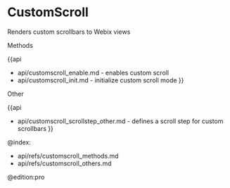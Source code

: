 CustomScroll 
=============

Renders custom scrollbars to Webix views 

<div class='h2'>Methods</div>

{{api
- api/customscroll_enable.md - enables custom scroll
- api/customscroll_init.md - initialize custom scroll mode
}}





<div class='h2'>Other</div>


{{api
- api/customscroll_scrollstep_other.md - defines a scroll step for custom scrollbars
}}


@index:
- api/refs/customscroll_methods.md
- api/refs/customscroll_others.md

@edition:pro

